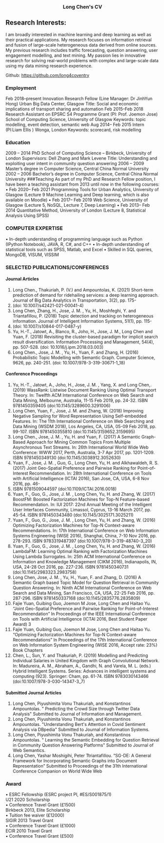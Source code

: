 ###                                                                                 <p style="text-align: center;">Long Chen's CV</p>
## Research Interests:
I am broadly interested in machine learning and deep learning as well as their practical applications. My
research focuses on information retrieval and fusion of large-scale heterogeneous data derived from
online sources. My previous research includes traffic forecasting, question answering, user engagement
modelling, and text mining. My passion lies in innovative research for solving real-world problems with
complex and large-scale data using my data mining research experience.

Github: https://github.com/long4coventry
### Employment
Feb 2018–present Innovation Research Fellow (Line Manager: Dr JinhYun Hong)
Urban Big Data Center, Glasgow
Title: Social and economic implications of transport sharing and automation
Feb 2015–Feb 2018 Research Assistant on EPSRC S4 Programme Grant (PI: Prof. Joemon Jose)
School of Computing Science, University of Glasgow
Keywords: topic modelling, event detection, semantic web
Aug 2014– Feb 2015 Intern (PI:Liam Ellis )
Wonga, London
Keywords: scorecard, risk modelling

### Education
2009 – 2014 PhD School of Computing Science – Birkbeck, University of London
Supervisors: Dell Zhang and Mark Levene
Title: Understanding and exploiting user intent in community question answering
2006 – 2009 Master’s degree in Computer Science, Central China Normal University
2002 – 2006 Bachelor’s degree in Computer Science, Central China Normal University
###Teaching
As part of my PhD and Research Fellow position, I have been a teaching assistant from 2013 until now in the
following courses:
• Feb 2020– Feb 2021 Programming Tools for Urban Analytics, University of Glasgow (Lecture
9 Machine Learning and Deep learning, which is also available on Moodle)
• Feb 2017– Feb 2019 Web Science, University of Glasgow (Lecture 5, NoSQL, Lecture 7, Deep
Learning)
• Feb 2013– Feb 2014 Quantitative Method, University of London (Lecture 8, Statistical Analysis
Using SPSS)

### COMPUTER EXPERTISE
• In-depth understanding of programming language such as Python (IPython Notebook), JAVA,
R, C#, and C++
• In-depth understanding of statistical tools such as SPSS, Matlab, and Excel
• Skilled in SQL queries, MongoDB, VISUM, VISSIM


### SELECTED PUBLICATIONS/CONFERENCES
#### Journal Articles
1. Long Chen., Thakuriah, P. (V.) and Ampountolas, K. (2021) Short-term prediction of demand for ridehailing services: a deep learning approach. Journal of Big Data Analytics in Transportation, 3(2), pp. 175-
195. (doi: 10.1007/s42421-021-00041-4)
2. Long Chen, Zhang, H., Jose, J. M. , Yu, H., Moshfeghi, Y. and Triantafillou, P. (2018) Topic detection
and tracking on heterogeneous information. Journal of Intelligent Information Systems, 51(1), pp. 115-
137. (doi: 10.1007/s10844-017-0487-y)
3. Yu, H.-T., Jatowt, A., Blanco, R., Joho, H., Jose, J. M., Long Chen and Yuan, F. (2018) Revisiting the
cluster-based paradigm for implicit search result diversification. Information Processing and Management,
54(4), pp. 507-528. (doi: 10.1016/j.ipm.2018.03.003)
4. Long Chen., Jose, J. M. , Yu, H., Yuan, F. and Zhang, H. (2016) Probabilistic Topic Modelling with
Semantic Graph. Computer Science, 9626, pp. 240-251. (doi: 10.1007/978-3-319-30671-1_18)

#### Conference Proceedings
1. Yu, H.-T., Jatowt, A., Joho, H., Jose, J. M. , Yang, X. and Long Chen,. (2019) WassRank: Listwise
Document Ranking Using Optimal Transport Theory. In: Twelfth ACM International Conference on Web
Search and Data Mining, Melbourne, Australia, 11-15 Feb 2019, pp. 24-32. ISBN
9781450359405 (doi:10.1145/3289600.3291006)
2. Long Chen, Yuan, F., Jose, J. M. and Zhang, W. (2018) Improving Negative Sampling for Word
Representation Using Self-embedded Features. In: The 11th International Conference on Web Searching
and Data Mining (WSDM 2018), Los Angeles, CA, USA, 05-09 Feb 2018, pp. 99-107. ISBN
9781450355810 (doi:10.1145/3159652.3159695)
3. Long Chen., Jose, J. M. , Yu, H. and Yuan, F. (2017) A Semantic Graph-Based Approach for Mining
Common Topics From Multiple Asynchronous Text Streams. In: 26th International World Wide Web
Conference: WWW 2017, Perth, Australia, 3-7 Apr 2017, pp. 1201-1209. ISBN
9781450349130 (doi:10.1145/3038912.3052630)
4. Yuan, F., Jose, J. M. , Guo, G., Long Chen, Yu, H. and Alkhawaldeh, R. S. (2017) Joint Geo-Spatial
Preference and Pairwise Ranking for Point-of-Interest Recommendation. In: 28th International
Conference on Tools with Artificial Intelligence (ICTAI 2016), San Jose, CA, USA, 6-8 Nov 2016, pp. 46-
53. ISBN 9781509044597 (doi:10.1109/ICTAI.2016.0018)
5. Yuan, F., Guo, G., Jose, J. M. , Long Chen, Yu, H. and Zhang, W. (2017) BoostFM: Boosted Factorization
Machines for Top-N Feature-based Recommendation. In: IUI 2017: 22nd Annual Meeting of the
Intelligent User Interfaces Community, Limassol, Cyprus, 13-16 March 2017, pp. 45-54. ISBN
9781450343480 (doi:10.1145/3025171.3025211)
6. Yuan, F., Guo, G., Jose, J. M. , Long Chen, Yu, H. and Zhang, W. (2016) Optimizing Factorization
Machines for Top-N Context-aware Recommendations. In: 17th International Conference on Web
Information Systems Engineering (WISE 2016), Shanghai, China, 7-10 Nov 2016, pp. 278-293. ISBN
9783319487397 (doi:10.1007/978-3-319-48740-3_20)
7. Yuan, F., Guo, G., Jose, J. M. , Long Chen, Yu, H. and Zhang, W. (2016) LambdaFM: Learning Optimal
Ranking with Factorization Machines Using Lambda Surrogates. In: 25th ACM International Conference
on Information and Knowledge Management (CIKM 2016), Indianapolis, IN, USA, 24-28 Oct 2016, pp.
227-236. ISBN 9781450340731 (doi:10.1145/2983323.2983758)
8. Long Chen, Jose, J. M. , Yu, H., Yuan, F. and Zhang, D. (2016) A Semantic Graph based Topic Model for
Question Retrieval in Community Question Answering. In: Ninth ACM International Conference on Web
Search and Data Mining, San Francisco, CA, USA, 22-25 Feb 2016, pp. 287-296. ISBN
9781450337168 (doi:10.1145/2835776.2835809)
9. Fajie Yuan, Guibing Guo, Joemon M Jose, Long Chen and Haitao Yu. “Joint Geo-Spatial Preference and
Pairwise Ranking for Point-of-Interest Recommendation” In Proceedings of the IEEE International
Conference on Tools with Artificial Intelligence (ICTAI 2016, Best Student Paper Award)
3
10. Fajie Yuan, Guibing Guo, Joemon M Jose, Long Chen and Haitao Yu. “Optimizing Factorization
Machines for Top-N Context-aware Recommendations” In Proceedings of the 17th International
Conference on Web Information System Engineering (WISE 2016, Accept rate: 23%)
Book Chapters
1. Chen, L., Sun, Y. and Thakuriah, P. (2019) Modelling and Predicting Individual Salaries in United
Kingdom with Graph Convolutional Network. In: Madureira, A. M., Abraham, A., Gandhi, N. and Varela,
M. L. (eds.) Hybrid Intelligent Systems. Series: Advances in intelligent systems and computing (923).
Springer: Cham, pp. 61-74. ISBN 9783030143466 (doi:10.1007/978-3-030-14347-3_7)
#### Submitted Journal Articles
1. Long Chen, Piyushimita Vonu Thakuriah, and Konstantinos Ampountolas. " Predicting the Crowd Size
through Twitter Data Analysis" Submitted to Journal of Information and Management.
2. Long Chen, Piyushimita Vonu Thakuriah, and Konstantinos Ampountolas. "Understanding Bert's
Attention in Covid Sentiment Analysis via DBpedia" Submitted to Journal of Information Systems.
3. Long Chen, Piyushimita Vonu Thakuriah, and Konstantinos Ampountolas. " Learning the Semantic
Embedding for Question Retrieval in Community Question Answering Platforms" Submitted to Journal of
Web Semantics.
4. Long Chen, Yashar Moshigihi, Peter Ttriantafillou. “SG-DE: A General Framework for Incorporating
Semantic Graphs into Document Representation” Submitted to Proceedings of the 31th International
Conference Companion on World Wide Web

### Award
• ESRC Fellowship (ESRC project PI, #ES/S001875/1) <br>
U21 2020 Scholarship <br>
• Conference Travel Grant (£1500) <br>
Birkbeck 2013, Elite Scholarship <br>
• Tuition fee waiver (£12000) <br>
SIGIR 2013 Travel Grant <br>
• Conference Travel Grant (£1000) <br>
ECIR 2010 Travel Grant <br>
• Conference Travel Grant (£500) <br>
